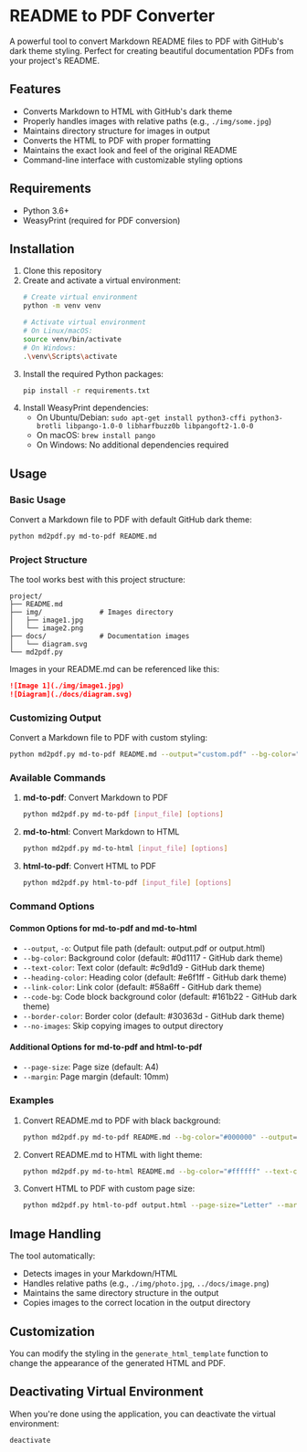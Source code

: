 # README to PDF Converter

A powerful tool to convert Markdown README files to PDF with GitHub's dark theme styling. Perfect for creating beautiful documentation PDFs from your project's README.

## Features

- Converts Markdown to HTML with GitHub's dark theme
- Properly handles images with relative paths (e.g., `./img/some.jpg`)
- Maintains directory structure for images in output
- Converts the HTML to PDF with proper formatting
- Maintains the exact look and feel of the original README
- Command-line interface with customizable styling options

## Requirements

- Python 3.6+
- WeasyPrint (required for PDF conversion)

## Installation

1. Clone this repository
2. Create and activate a virtual environment:
   ```bash
   # Create virtual environment
   python -m venv venv

   # Activate virtual environment
   # On Linux/macOS:
   source venv/bin/activate
   # On Windows:
   .\venv\Scripts\activate
   ```
3. Install the required Python packages:
   ```bash
   pip install -r requirements.txt
   ```
4. Install WeasyPrint dependencies:
   - On Ubuntu/Debian: `sudo apt-get install python3-cffi python3-brotli libpango-1.0-0 libharfbuzz0b libpangoft2-1.0-0`
   - On macOS: `brew install pango`
   - On Windows: No additional dependencies required

## Usage

### Basic Usage

Convert a Markdown file to PDF with default GitHub dark theme:

```bash
python md2pdf.py md-to-pdf README.md
```

### Project Structure

The tool works best with this project structure:
```
project/
├── README.md
├── img/              # Images directory
│   ├── image1.jpg
│   └── image2.png
├── docs/             # Documentation images
│   └── diagram.svg
└── md2pdf.py
```

Images in your README.md can be referenced like this:
```markdown
![Image 1](./img/image1.jpg)
![Diagram](./docs/diagram.svg)
```

### Customizing Output

Convert a Markdown file to PDF with custom styling:

```bash
python md2pdf.py md-to-pdf README.md --output="custom.pdf" --bg-color="#000000" --text-color="#ffffff"
```

### Available Commands

1. **md-to-pdf**: Convert Markdown to PDF
   ```bash
   python md2pdf.py md-to-pdf [input_file] [options]
   ```

2. **md-to-html**: Convert Markdown to HTML
   ```bash
   python md2pdf.py md-to-html [input_file] [options]
   ```

3. **html-to-pdf**: Convert HTML to PDF
   ```bash
   python md2pdf.py html-to-pdf [input_file] [options]
   ```

### Command Options

#### Common Options for md-to-pdf and md-to-html

- `--output`, `-o`: Output file path (default: output.pdf or output.html)
- `--bg-color`: Background color (default: #0d1117 - GitHub dark theme)
- `--text-color`: Text color (default: #c9d1d9 - GitHub dark theme)
- `--heading-color`: Heading color (default: #e6f1ff - GitHub dark theme)
- `--link-color`: Link color (default: #58a6ff - GitHub dark theme)
- `--code-bg`: Code block background color (default: #161b22 - GitHub dark theme)
- `--border-color`: Border color (default: #30363d - GitHub dark theme)
- `--no-images`: Skip copying images to output directory

#### Additional Options for md-to-pdf and html-to-pdf

- `--page-size`: Page size (default: A4)
- `--margin`: Page margin (default: 10mm)

### Examples

1. Convert README.md to PDF with black background:
   ```bash
   python md2pdf.py md-to-pdf README.md --bg-color="#000000" --output="dark.pdf"
   ```

2. Convert README.md to HTML with light theme:
   ```bash
   python md2pdf.py md-to-html README.md --bg-color="#ffffff" --text-color="#24292e" --output="light.html"
   ```

3. Convert HTML to PDF with custom page size:
   ```bash
   python md2pdf.py html-to-pdf output.html --page-size="Letter" --margin="20mm"
   ```

## Image Handling

The tool automatically:
- Detects images in your Markdown/HTML
- Handles relative paths (e.g., `./img/photo.jpg`, `../docs/image.png`)
- Maintains the same directory structure in the output
- Copies images to the correct location in the output directory

## Customization

You can modify the styling in the `generate_html_template` function to change the appearance of the generated HTML and PDF.

## Deactivating Virtual Environment

When you're done using the application, you can deactivate the virtual environment:

```bash
deactivate
``` 